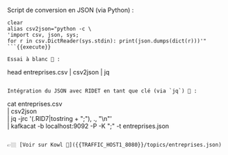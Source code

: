 Script de conversion en JSON (via Python) : 
```
clear
alias csv2json="python -c \
'import csv, json, sys; 
for r in csv.DictReader(sys.stdin): print(json.dumps(dict(r)))'"
```{{execute}}

Essai à blanc 🔫 :
```
head entreprises.csv | csv2json | jq
```{{execute}}

Intégration du JSON avec RIDET en tant que clé (via `jq`) 🚀 : 
```
cat entreprises.csv \
    | csv2json \
    | jq -jrc '(.RID7|tostring + ";"), ., "\n"' \
    | kafkacat -b localhost:9092 -P -K ";" -t entreprises.json
```{{execute}}

👉🏼 [Voir sur Kowl 🤩]({{TRAFFIC_HOST1_8080}}/topics/entreprises.json)
